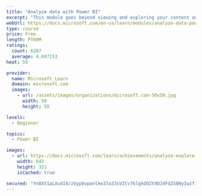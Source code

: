 ```yaml
---
title: "Analyze data with Power BI"
excerpt: "This module goes beyond viewing and exploring your content and explains how to interact with it by working with reports and dashboards to uncover and share new business insights."
webUrl: https://docs.microsoft.com/en-us/learn/modules/analyze-data-power-bi/
type: course
price: Free
length: PT60M
ratings:
  count: 6287
  average: 4.697153
heat: 59

provider:
  name: Microsoft Learn
  domain: microsoft.com
  images:
    - url: /assets/images/organizations/microsoft.com-50x50.jpg
      width: 50
      height: 50

levels:
  - Beginner

topics:
  - Power BI

images:
  - url: https://docs.microsoft.com/learn/achievements/analyze-explore-data-power-bi-social.png
    width: 643
    height: 321
    isCached: true

secured: "Yn8XV1aLXu4I8/zbyp8vpanlke37a33sVZCv76lgkOOZt9DJdFdZS8NyIwzf1+Mb1+T7Wv7EB1w7xdfRSqa+Yc4j3fYwqpyZIIPPa3W1FKb/smUpzDaVjIhPkLXsSuORIxV04PLq3CFuBotqv79CiZhnte2EUob1whmeLBbqQD4SzEEbl/QquT85SUDvf6xlfs8LZ6dhOcQJSnqrdkMUlbDovIlrqIPvSppQvZBaebThFz8p1x4s84v/YIb6RbpUP4y2Z2i/4BtodFsWxk6GZWriwjunoRJouo7TYGmPdpDo+yrViSnZyApBH9FfSRSDui2WBUyJVrsuR/Io6X703Y5MHrLWX0GOx4pb1hIwUFgCf+vtKTul2vrScX8JrKKxsfJCmYV11FFXWowhNXiGahykOK9D32b/+EpNeM4SGog=;sgxWubYVY/yD6OtAa0wcOA=="
---
```


